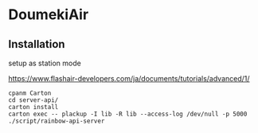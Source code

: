 # DoumekiAir

## Installation

setup as station mode

https://www.flashair-developers.com/ja/documents/tutorials/advanced/1/



```
cpanm Carton
cd server-api/
carton install
carton exec -- plackup -I lib -R lib --access-log /dev/null -p 5000 ./script/rainbow-api-server

```

